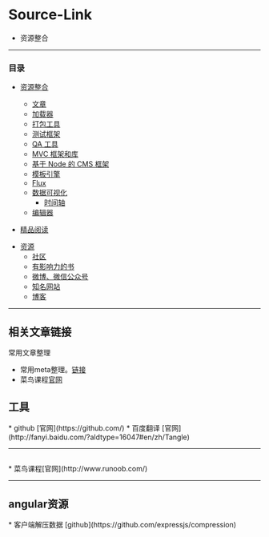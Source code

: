 # Source-Link

* 资源整合

* * *
### 目录

* [资源整合](#awesome-javascript-cn)
  * [文章](#package-articles)
  * [加载器](#loaders)
  * [打包工具](#bundlers)
  * [测试框架](#testing-frameworks)
  * [QA 工具](#qa-tools)
  * [MVC 框架和库](#mvc-frameworks-and-libraries)
  * [基于 Node 的 CMS 框架](#node-powered-cms-frameworks)
  * [模板引擎](#templating-engines)
  * [Flux](#data-flow)
  * [数据可视化](#data-visualization)
    * [时间轴](#timeline)
  * [编辑器](#editors)

* [精品阅读](#worth-reading)
- [资源](#resources)
    - [社区](#communities)
    - [有影响力的书](#influential-books)
    - [微博、微信公众号](#weibo-weixin)
    - [知名网站](#websites)
    - [博客](blogs)

* * *

<h2 id="package-articles">相关文章链接</h2>

常用文章整理

* 常用meta整理。[链接](https://segmentfault.com/a/1190000002407912)
* 菜鸟课程[官网](http://www.runoob.com/)


<h2 id="package-tools">工具</h2>
* github [官网](https://github.com/)
* 百度翻译 [官网](http://fanyi.baidu.com/?aldtype=16047#en/zh/Tangle)

* * *
<h2 id="package-course"></h2>
* 菜鸟课程[官网](http://www.runoob.com/)


* * *
<h2 id="package-angular">angular资源</h2>
* 客户端解压数据 [github](https://github.com/expressjs/compression)
